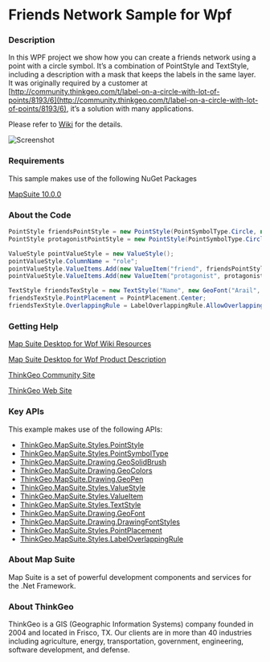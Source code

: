 # Friends Network Sample for Wpf

### Description

In this WPF project we show how you can create a friends network using a point with a circle symbol. It’s a combination of PointStyle and TextStyle, including a description with a mask that keeps the labels in the same layer. It was originally required by a customer at [http://community.thinkgeo.com/t/label-on-a-circle-with-lot-of-points/8193/6](http://community.thinkgeo.com/t/label-on-a-circle-with-lot-of-points/8193/6), it’s a solution with many applications.

Please refer to [Wiki](http://wiki.thinkgeo.com/wiki/map_suite_desktop_for_wpf) for the details.

![Screenshot](https://github.com/ThinkGeo/FriendsNetworkSample-ForWpf/blob/master/Screenshot.gif)

### Requirements
This sample makes use of the following NuGet Packages

[MapSuite 10.0.0](https://www.nuget.org/packages?q=ThinkGeo)

### About the Code
```csharp
PointStyle friendsPointStyle = new PointStyle(PointSymbolType.Circle, new GeoSolidBrush(new GeoColor(80, GeoColors.Highlight)), new GeoPen(GeoColors.Blue, 1), symbolSize - 15);
PointStyle protagonistPointStyle = new PointStyle(PointSymbolType.Circle, new GeoSolidBrush(new GeoColor(80, GeoColors.DarkOrange)), new GeoPen(GeoColors.DarkOrange, 1), symbolSize);

ValueStyle pointValueStyle = new ValueStyle();
pointValueStyle.ColumnName = "role";
pointValueStyle.ValueItems.Add(new ValueItem("friend", friendsPointStyle));
pointValueStyle.ValueItems.Add(new ValueItem("protagonist", protagonistPointStyle));

TextStyle friendsTexStyle = new TextStyle("Name", new GeoFont("Arail", 9, DrawingFontStyles.Bold), new GeoSolidBrush(GeoColor.SimpleColors.Black));
friendsTexStyle.PointPlacement = PointPlacement.Center;
friendsTexStyle.OverlappingRule = LabelOverlappingRule.AllowOverlapping;
```
### Getting Help

[Map Suite Desktop for Wpf Wiki Resources](http://wiki.thinkgeo.com/wiki/map_suite_desktop_for_wpf)

[Map Suite Desktop for Wpf Product Description](https://thinkgeo.com/ui-controls#desktop-platforms)

[ThinkGeo Community Site](http://community.thinkgeo.com/)

[ThinkGeo Web Site](http://www.thinkgeo.com)

### Key APIs
This example makes use of the following APIs:

- [ThinkGeo.MapSuite.Styles.PointStyle](http://wiki.thinkgeo.com/wiki/api/thinkgeo.mapsuite.styles.pointstyle)
- [ThinkGeo.MapSuite.Styles.PointSymbolType](http://wiki.thinkgeo.com/wiki/api/thinkgeo.mapsuite.styles.pointsymboltype)
- [ThinkGeo.MapSuite.Drawing.GeoSolidBrush](http://wiki.thinkgeo.com/wiki/api/thinkgeo.mapsuite.drawing.geosolidbrush)
- [ThinkGeo.MapSuite.Drawing.GeoColors](http://wiki.thinkgeo.com/wiki/api/thinkgeo.mapsuite.drawing.geocolors)
- [ThinkGeo.MapSuite.Drawing.GeoPen](http://wiki.thinkgeo.com/wiki/api/thinkgeo.mapsuite.drawing.geopen)
- [ThinkGeo.MapSuite.Styles.ValueStyle](http://wiki.thinkgeo.com/wiki/api/thinkgeo.mapsuite.styles.valuestyle)
- [ThinkGeo.MapSuite.Styles.ValueItem](http://wiki.thinkgeo.com/wiki/api/thinkgeo.mapsuite.styles.valueitem)
- [ThinkGeo.MapSuite.Styles.TextStyle](http://wiki.thinkgeo.com/wiki/api/thinkgeo.mapsuite.styles.textstyle)
- [ThinkGeo.MapSuite.Drawing.GeoFont](http://wiki.thinkgeo.com/wiki/api/thinkgeo.mapsuite.drawing.geofont)
- [ThinkGeo.MapSuite.Drawing.DrawingFontStyles](http://wiki.thinkgeo.com/wiki/api/thinkgeo.mapsuite.drawing.drawingfontstyles)
- [ThinkGeo.MapSuite.Styles.PointPlacement](http://wiki.thinkgeo.com/wiki/api/thinkgeo.mapsuite.styles.pointplacement)
- [ThinkGeo.MapSuite.Styles.LabelOverlappingRule](http://wiki.thinkgeo.com/wiki/api/thinkgeo.mapsuite.styles.labeloverlappingrule)

### About Map Suite
Map Suite is a set of powerful development components and services for the .Net Framework.

### About ThinkGeo
ThinkGeo is a GIS (Geographic Information Systems) company founded in 2004 and located in Frisco, TX. Our clients are in more than 40 industries including agriculture, energy, transportation, government, engineering, software development, and defense.
